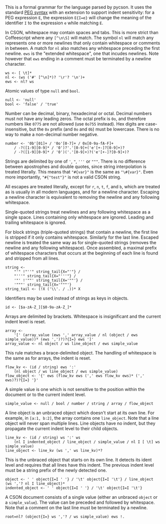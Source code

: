 This is a formal grammar for the language parsed by pycson.
It uses the standard [PEG syntax][1] with an extension
to support indent sensitivity: for a PEG expression `E`,
the expression `E{I=e}` will change the meaning of the identifier `I`
to the expression `e` while matching `E`.

In CSON, whitespace may contain spaces and tabs. This is more strict than
Coffeescript where any `[^\n\S]` will match.
The symbol `nl` will match any represents one or more newlines that only contain whitespace
or comments in between. A match for `nl` also matches any whitespace preceding the first
newline. `ews` is the "extended whitespace", one that incudes newlines.
Note however that `ews` ending in a comment must be terminated by a newline character.

    ws <- [ \t]*
    nl <- (ws ('#' [^\n]*)? '\r'? '\n')+
    ews <- nl? ws

Atomic values of type `null` and `bool`.

    null <- 'null'
    bool <- 'false' / 'true'

Number can be decimal, binary, hexadecimal or octal. Decimal numbers
must not have any leading zeros. The octal prefix is `0o`, and therefore
numbers like `0775` are not allowed (use `0o755` instead).
Hex digits are case-insensitive, but the `0x` prefix (and `0o` and `0b`)
must be lowercase. There is no way to make a non-decimal number negative.

    number <- '0b'[01]+ / '0o'[0-7]+ / 0x[0-9a-fA-F]+
        / -?([1-9][0-9]* / '0')?'.'[0-9]+('e'[+-]?[0-9]+)?
        / -?([1-9][0-9]* / '0')('.'[0-9]+)?('e'[+-]?[0-9]+)?

Strings are delimited by one of `'`, `"`, `'''` or `"""`. There is no
difference between apostrophes and double quotes, since string interpolation
is treated literally. This means that `"#{var}"` is the same as `"\#{var}"`.
Even more importantly, `"#{"test"}"` is not a valid CSON string.

All escapes are treated literally, except for `r`, `n`, `t`, `f`, and `b`, which are
treated as is usually in all modern languages, and for a newline character.
Escaping a newline character is equivalent to removing the newline and any following
whitespace.

Single-quoted strings treat newlines and any following whitespace as a single space.
Lines containing only whitespace are ignored. Leading and trailing whitespace is ignored.

For block strings (triple-quoted strings) that contain a newline, the first line is stripped
if it only contains whitespace. Similarly for the last line. Escaped newline is treated the
same way as for single-quoted strings (removes the newline and any following whitespace).
Once assembled, a maximal prefix of whitespace characters that occurs at the beginning
of each line is found and stripped from all lines.

    string <-
        "'" !"''" string_tail{X="'"} /
        "'''" string_tail{X="'''"} /
        '"' !'""' string_tail{X='""'} /
        '"""' string_tail{X='"""'}
    string_tail <- (!X ('\\'. / .))* X

Identifiers may be used instead of strings as keys in objects.

    id <- [$a-zA-Z_][$0-9a-zA-Z_]*

Arrays are delimited by brackets. Whitespace is insignificant and the current indent level is reset.

    array <-
        '[' (array_value (ews ',' array_value / nl (object / ews simple_value))* (ews ',')?)?{I=} ews ']'
    array_value <- nl object / ws line_object / ews simple_value

This rule matches a brace-delimited object. The handling of whitespace is the same
as for arrays, the indent is reset.

    flow_kv <- (id / string) ews ':'
        (nl object / ws line_object / ews simple_value)
    flow_object <- '{' ews (flow_kv ews (',' ews flow_kv ews)* (',' ews)?)?{I=} '}'

A simple value is one which is not sensitive to the position within the document
or to the current indent level.

    simple_value <- null / bool / number / string / array / flow_object

A line object is an unbraced object which doesn't start at its own line.
For example, in `[a:1, b:2]`, the array contains one `line_object`.
Note that a line object will never span multiple lines.
Line objects have no indent, but they propagate the current indent level to their
child objects.

    line_kv <- (id / string) ws ':' ws
        (nl I indented_object / line_object / simple_value / nl I [ \t] ws simple_value)
    line_object <- line_kv (ws ',' ws line_kv)*?

This is the unbraced object that starts on its own line. It detects its ident level
and requires that all lines have this indent. The previous indent level must be
a string prefix of the newly detected one.

    object <- ' ' object{I=I ' '} / '\t' object{I=I '\t'} / line_object (ws ','? nl I line_object)*
    indented_object <- ' ' object{I=I ' '} / '\t' object{I=I '\t'}

A CSON document consists of a single value (either an unbraced `object` or a `simple_value`).
The value can be preceded and followed by whitespace. Note that a comment
on the last line must be terminated by a newline.

    root=nl? (object{I=} ws ','? / ws simple_value) ews !.

  [1]: http://www.brynosaurus.com/pub/lang/peg.pdf
